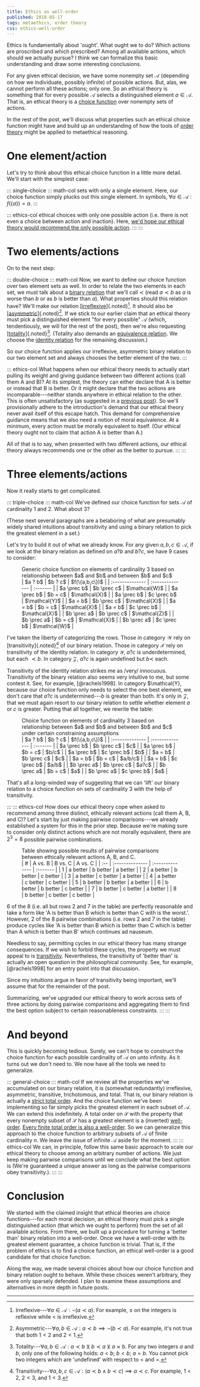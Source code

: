 ```yaml
---
title: Ethics as well-order
published: 2018-05-17
tags: metaethics, order theory
css: ethics-well-order
---
```


Ethics is fundamentally about 'ought'. What ought we to do? Which actions are proscribed and which prescribed? Among all available actions, which should we actually pursue? I think we can formalize this basic understanding and draw some interesting conclusions.

For any given ethical decision, we have some nonempty set $\mathcal{A}$ (depending on how we individuate, possibly infinite) of possible actions. But, alas, we cannot perform all these actions; only one. So an ethical theory is something that for every possible $\mathcal{A}$ selects a distinguished element $a \in \mathcal{A}$. That is, an ethical theory is a [choice function](https://en.wikipedia.org/wiki/Choice_function) over nonempty sets of actions.

In the rest of the post, we'll discuss what properties such an ethical choice function might have and build up an understanding of how the tools of [order theory](https://en.wikipedia.org/wiki/Order_theory) might be applied to metaethical reasoning.

<!--more-->

# One element/action

Let's try to think about this ethical choice function in a little more detail. We'll start with the simplest case:

::: single-choice
::: math-col
sets with only a single element. Here, our choice function simply plucks out this single element. In symbols, $\forall a \in \mathcal{A} : f(\{a\}) = a$.
:::

::: ethics-col
ethical choices with only one possible action (i.e. there is not even a choice between action and inaction). Here, [we'd hope our ethical theory would recommend the only possible action](https://en.wikipedia.org/wiki/Ought_implies_can).
:::
:::

# Two elements/actions

On to the next step:

::: double-choice
::: math-col
Now, we want to define our choice function over two element sets as well. In order to relate the two elements in each set, we must talk about a [binary relation](https://en.wikipedia.org/wiki/Binary_relation) that we'll call $\prec$ (read $a \prec b$ as $a$ is worse than $b$ or as $b$ is better than $a$). What properties should this relation have? We'll make our relation [[irreflexive](https://en.wikipedia.org/wiki/Reflexive_relation)]{.noted}[^irreflexive]. It should also be [[asymmetric](https://en.wikipedia.org/wiki/Asymmetric_relation)]{.noted}[^asymmetric]. If we stick to our earlier claim that an ethical theory must pick a distinguished element "for every possible" $\mathcal{A}$ (which, tendentiously, we will for the rest of the post), then we're also requesting [[totality](https://en.wikipedia.org/wiki/Serial_relation)]{.noted}[^totality]. (Totality also demands an [equivalence relation](https://en.wikipedia.org/wiki/Equivalence_relation). We choose the [identity relation](https://en.wikipedia.org/wiki/Equality_(mathematics)) for the remaining discussion.)

So our choice function applies our irreflexive, asymmetric binary relation to our two element set and always chooses the better element of the two.
:::

::: ethics-col
What happens when our ethical theory needs to actually start pulling its weight and giving guidance between two different actions (call them A and B)? At its simplest, the theory can either declare that A is better or instead that B is better. Or it might declare that the two actions are incomparable---neither stands anywhere in ethical relation to the other. This is often unsatisfactory (as suggested in a [previous post](/posts/pareto-examples/)). So we'll provisionally adhere to the introduction's demand that our ethical theory never avail itself of this escape hatch. This demand for comprehensive guidance means that we also need a notion of moral equivalence. At a minimum, every action must be morally equivalent to itself. (Our ethical theory ought not to claim that action A is better than A.)

All of that is to say, when presented with two different actions, our ethical theory always recommends one or the other as the better to pursue.
:::
:::

# Three elements/actions

Now it really starts to get complicated.

::: triple-choice
::: math-col
We've defined our choice function for sets $\mathcal{A}$ of cardinality $1$ and $2$. What about $3$?

(These next several paragraphs are a belaboring of what are presumably widely shared intuitions about transitivity and using a binary relation to pick the greatest element in a set.)

Let's try to build it out of what we already know. For any given $a, b, c \in \mathcal{A}$, if we look at the binary relation as defined on $a ? b$ and $b ? c$, we have 9 cases to consider:

<figure>
<figcaption>Generic choice function on elements of cardinality 3 based on relationship between $a$ and $b$ and between $b$ and $c$</figcaption>
| $a ? b$         | $b ? c$         | $f(\{a,b,c\})$ |
| :-------------- | :-------------- | :-------       |
| $a \prec b$     | $b \prec c$     | $\mathcal{W}$  |
| $a \prec b$     | $b = c$         | $\mathcal{X}$  |
| $a \prec b$     | $c \prec b$     | $\mathcal{Y}$  |
| $a = b$         | $b \prec c$     | $\mathcal{X}$  |
| $a = b$         | $b = c$         | $\mathcal{X}$  |
| $a = b$         | $c \prec b$     | $\mathcal{X}$  |
| $b \prec a$     | $b \prec c$     | $\mathcal{Z}$  |
| $b \prec a$     | $b = c$         | $\mathcal{X}$  |
| $b \prec a$     | $c \prec b$     | $\mathcal{W}$  |
</figure>


I've taken the liberty of categorizing the rows. Those in category $\mathcal{W}$ rely on [transitivity]{.noted}[^transitivity] of our binary relation. Those in category $\mathcal{X}$ rely on transitivity of the identity relation. In category $\mathcal{Y}$, $a ? c$ is underdetermined, but each $\prec b$. In category $\mathcal{Z}$, $a ? c$ is again undefined but $b \prec$ each.

Transitivity of the identity relation strikes me as /very/ innocuous. Transitivity of the binary relation also seems very intuitive to me, but some contest it. See, for example, [@rachels1998]. In category $\mathcal{Y}, because our choice function only needs to select the one best element, we don't care that $a ? c$ is undetermined---$b$ is greater than both. It's only in $\mathcal{Z}$, that we must again resort to our binary relation to settle whether element $a$ or $c$ is greater. Putting that all together, we rewrite the table:

<figure>
<figcaption>Choice function on elements of cardinality 3 based on relationship between $a$ and $b$ and between $b$ and $c$ under certain constraining assumptions</figcaption>
| $a ? b$         | $b ? c$         | $f(\{a,b,c\})$ |
| :-------------- | :-------------- | :-------       |
| $a \prec b$     | $b \prec c$     | $c$            |
| $a \prec b$     | $b = c$         | $b/c$          |
| $a \prec b$     | $c \prec b$     | $b$            |
| $a = b$         | $b \prec c$     | $c$            |
| $a = b$         | $b = c$         | $a/b/c$        |
| $a = b$         | $c \prec b$     | $a/b$          |
| $b \prec a$     | $b \prec c$     | $a?c$          |
| $b \prec a$     | $b = c$         | $a$            |
| $b \prec a$     | $c \prec b$     | $a$            |
</figure>


That's all a long-winded way of suggesting that we can 'lift' our binary relation to a choice function on sets of cardinality 3 with the help of transitivity.

:::
::: ethics-col
How does our ethical theory cope when asked to recommend among three distinct, ethically relevant actions (call them A, B, and C)? Let's start by just making pairwise comparisons---we already established a system for this in the prior step. Because we're making sure to consider only distinct actions which are not morally equivalent, there are $2^3 = 8$ possible pairwise combinations.

<figure>
<figcaption>Table showing possible results of pairwise comparisons between ethically relevant actions A, B, and C.</figcaption>
|   # | A vs. B         | B vs. C         | A vs. C  |
| :-- | :-------------- | :-------------- | :------- |
|   1 | a better        | b better        | a better |
|   2 | a better        | b better        | c better |
|   3 | a better        | c better        | a better |
|   4 | a better        | c better        | c better |
|   5 | b better        | b better        | a better |
|   6 | b better        | b better        | c better |
|   7 | b better        | c better        | a better |
|   8 | b better        | c better        | c better |
</figure>

6 of the 8 (i.e. all but rows 2 and 7 in the table) are perfectly reasonable and take a form like 'A is better than B which is better than C with is the worst.'. However, 2 of the 8 pairwise combinations (i.e. rows 2 and 7 in the table) produce cycles like 'A is better than B which is better than C which is better than A which is better than B' which continues ad nauseum.

Needless to say, permitting cycles in our ethical theory has many strange consequences. If we wish to forbid these cycles, the property we must appeal to is [transitivity](https://en.wikipedia.org/wiki/Transitive_relation). Nevertheless, the transitivity of 'better than' is actually an open question in the philosophical community. See, for example, [@rachels1998] for an entry point into that discussion.

Since my intuitions argue in favor of transitivity being important, we'll assume that for the remainder of the post.

Summarizing, we've upgraded our ethical theory to work across sets of three actions by doing pairwise comparisons and aggregating them to find the best option subject to certain reasonableness constraints.
:::
:::

# And beyond

This is quickly becoming tedious. Surely, we can't hope to construct the choice function for each possible cardinality of $\mathcal{A}$ on unto infinity. As it turns out we don't need to. We now have all the tools we need to generalize.

::: general-choice
::: math-col
If we review all the properties we've accumulated on our binary relation, it is (somewhat redundantly) irreflexive, asymmetric, transitive, trichotomous, and total. That is, our binary relation is actually a [strict total order](https://en.wikipedia.org/wiki/Total_order#Strict_total_order). And the choice function we've been implementing so far simply picks the greatest element in each subset of $\mathcal{A}$. We can extend this indefinitely. A total order on $\mathcal{S}$ with the property that every nonempty subset of $\mathcal{S}$ has a greatest element is a (inverted) [well-order](https://en.wikipedia.org/wiki/Well-order). [Every finite total order is also a well-order](https://proofwiki.org/wiki/Finite_Totally_Ordered_Set_is_Well-Ordered). So we can generalize this approach to the choice function to arbitrary subsets of $\mathcal{A}$ of finite cardinality $n$. We leave the issue of infinite $\mathcal{A}$ aside for the moment.
:::
::: ethics-col
We can, in principle, follow this same basic approach to scale our ethical theory to choose among an arbitrary number of actions. We just keep making pairwise comparisons until we conclude what the best option is (We're guaranteed a unique answer as long as the pairwise comparisons obey transitivity.).
:::
:::

# Conclusion

We started with the claimed insight that ethical theories are choice functions---for each moral decision, an ethical theory must pick a single distinguished action (that which we ought to perform) from the set of all available actions. From there, we built up a procedure for turning a 'better than' binary relation into a well-order. Once we have a well-order with its greatest element guarantee, a choice function is trivial. That is, if the problem of ethics is to find a choice function, an ethical well-order is a good candidate for that choice function.

Along the way, we made several choices about how our choice function and binary relation ought to behave. While these choices weren't arbitrary, they were only sparsely defended. I plan to examine these assumptions and alternatives in more depth in future posts.

[^irreflexive]: Irreflexive---$\forall a \in \mathcal{A} : \neg \left(a \prec a\right)$. For example, $\leq$ on the integers is reflexive while $\lt$ is irreflexive.
[^asymmetric]: Asymmetric---$\forall a, b \in \mathcal{A} : a \prec b \implies \neg \left(b \prec a\right)$. For example, it's not true that both $1 < 2$ and $2 < 1$.
[^totality]: Totality---$\forall a, b \in \mathcal{A} : a \prec b \veebar b \prec a \veebar a \approx b$. For any two integers $a$ and $b$, only one of the following holds: $a < b$; $b < b$; $a = b$. You cannot pick two integers which are 'undefined' with respect to $<$ and $=$.
[^transitivity]: Transitivity---$\forall a, b, c \in \mathcal{A} : \left(a \prec b \land b \prec c\right) \implies a \prec c$. For example, $1 < 2$, $2 < 3$, and $1 < 3$.

<hr class="references">

